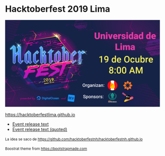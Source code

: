 # Hacktoberfest 2019 Lima

![hacktoberfestlima](img/hacktoberfestlima.jpeg)

https://hacktoberfestlima.github.io

- [Event release text](docs/RELEASE.md)
- [Event release text (quoted)](docs/RELEASE-quoted.md)

<small>La idea se saco de https://github.com/hacktoberfestnh/hacktoberfestnh.github.io</small>

<small>Boostrat theme from https://bootstrapmade.com</small>

